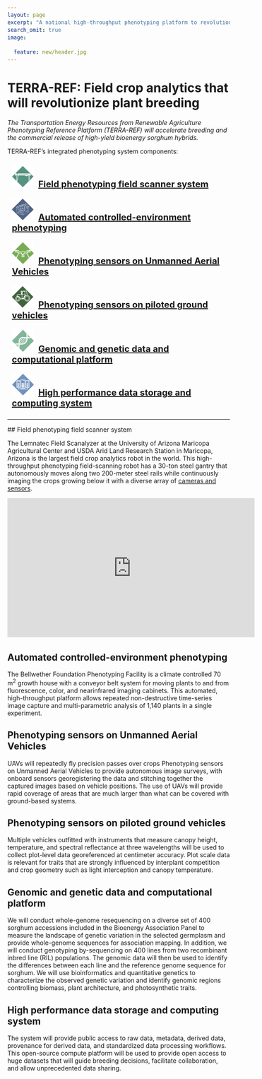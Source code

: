 ```yaml
---
layout: page
excerpt: "A national high-throughput phenotyping platform to revolutionize plant breeding."
search_omit: true
image:

  feature: new/header.jpg
---
```


# TERRA-REF: Field crop analytics that will revolutionize plant breeding

_The Transportation Energy Resources from Renewable Agriculture Phenotyping Reference Platform (TERRA-REF) will accelerate breeding and the commercial release of high-yield bioenergy sorghum hybrids._


TERRA-REF’s integrated phenotyping system components:
<p style="width=100%">
<span style="display:inline-block;font-size:20px; font-weight: bold; margin: 10px">
<a href="#field-phenotyping-field-scanner-system"><img src="/images/new/gantry2.png" style="width: 50px; margin-right:10px">Field phenotyping field scanner system</a>
</span>
<span style="display:inline-block;font-size:20px; font-weight: bold; margin: 10px">
<a href="#automated-controlled-environment-phenotyping"><img src="/images/new/greenhouse2.png" style="width: 50px; margin-right: 10px">Automated controlled-environment phenotyping</a>
</span>
<span style="display:inline-block;font-size:20px; font-weight: bold; margin: 10px">
<a href="#phenotyping-sensors-on-unmanned-aerial-vehicles"><img src="/images/new/uav2.png" style="width: 50px; margin-right: 10px">Phenotyping sensors on Unmanned Aerial Vehicles</a>
</span>
<span style="display:inline-block;font-size:20px; font-weight: bold; margin: 10px">
<a href="#phenotyping-sensors-on-piloted-ground-vehicles"><img src="/images/new/tractor2.png" style="width: 50px; margin-right: 10px">Phenotyping sensors on piloted ground vehicles</a>
</span>
<span style="display:inline-block;font-size:20px; font-weight: bold; margin: 10px">
<a href="#genomic-and-genetic-data-and-computational-platform"><img src="/images/new/genomics2.png" style="width: 50px; margin-right: 10px">Genomic and genetic data and computational platform</a>
</span>
<span style="display:inline-block;font-size:20px; font-weight: bold; margin: 10px">
<a href="#high-performance-data-storage-and-computing-system"><img src="/images/new/compute2.png" style="width: 50px; margin-right: 10px">High performance data storage and computing system</a>
</span>
</p>

<hr/>
## Field phenotyping field scanner system

The Lemnatec Field Scanalyzer at the University of Arizona Maricopa Agricultural Center and USDA Arid Land Research Station in Maricopa, Arizona is the largest field crop analytics robot in the world. 
This high-throughput phenotyping field-scanning robot has a 30-ton steel gantry that autonomously moves along two 200-meter steel rails while continuously imaging the crops growing below it with a diverse array of [cameras and sensors](http://terraref.org/articles/lemnatec-scanalyzer-field-sensors/).

<iframe width="560" height="315" src="https://www.youtube-nocookie.com/embed/Pp6IdkPtFC8?rel=0" frameborder="0" allowfullscreen></iframe>

## Automated controlled-environment phenotyping

The Bellwether Foundation Phenotyping Facility is a climate controlled 70 m<sup>2</sup> growth house with a conveyor belt system for moving plants to and from fluorescence, color, and nearinfrared imaging cabinets. This automated, high-throughput platform allows repeated non-destructive time-series image capture and multi-parametric analysis of 1,140 plants in a single experiment.

## Phenotyping sensors on Unmanned Aerial Vehicles

UAVs will repeatedly fly precision passes over crops Phenotyping sensors on Unmanned Aerial Vehicles to provide autonomous image surveys, with onboard sensors georegistering the data and stitching together the captured images based on vehicle positions. The use
of UAVs will provide rapid coverage of areas that are much larger than what can be covered with ground-based systems.

## Phenotyping sensors on piloted ground vehicles

Multiple vehicles outfitted with instruments that measure canopy height, temperature, and spectral reflectance at three
wavelengths will be used to collect plot-level data georeferenced at centimeter accuracy. Plot scale data is relevant for traits
that are strongly influenced by interplant competition and crop geometry such as light interception and canopy temperature.

## Genomic and genetic data and computational platform

We will conduct whole-genome resequencing on a diverse set of 400 sorghum accessions included in the Bioenergy Association Panel to measure the landscape of genetic variation in the selected germplasm and provide whole-genome sequences for association mapping. In addition, we will conduct genotyping by-sequencing on 400 lines from two recombinant inbred line (RIL) populations. The genomic data will then be used to identify the differences between each line and the reference genome sequence for sorghum. We will use bioinformatics and quantitative genetics to characterize the observed genetic variation and identify genomic regions controlling biomass, plant architecture, and photosynthetic traits.

## High performance data storage and computing system

The system will provide public access to raw data, metadata, derived data, provenance for derived data, and standardized 
data processing workflows. This open-source compute platform will be used to provide open access to huge datasets that will
guide breeding decisions, facilitate collaboration, and allow unprecedented data sharing.

